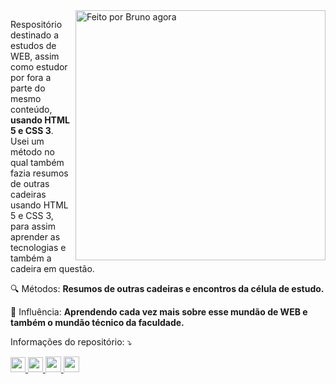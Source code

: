 <img src="https://raw.githubusercontent.com/MicaelliMedeiros/micaellimedeiros/master/image/computer-illustration.png" min-width="400px" max-width="400px" width="400px" align="right" alt="Feito por Bruno agora">

<p align="left"> 
  Respositório destinado a estudos de WEB, assim como estudor por fora a parte do mesmo conteúdo, <strong>usando HTML 5 e CSS 3</strong>.<br>
  Usei um método no qual também fazia resumos de outras cadeiras usando HTML 5 e CSS 3, para assim aprender as tecnologias e também a cadeira em questão.
</p>

<p align="left">
  🔍  Métodos: <strong>Resumos de outras cadeiras e encontros da célula de estudo.</strong>
</p>

<p align="left">
  💼 Influência: <strong>Aprendendo cada vez mais sobre esse mundão de WEB e também o mundão técnico da faculdade.</strong>
</p>

<p align="left">
    Informações do repositório: ⤵️
</p>

<p align="left">
  <a href="#" alt="Gmail">
  <img height=24he src="https://img.shields.io/github/repo-size/brunossales/Web_FE_WEB" /> </a>

  <a href="#" alt="Linkedin">
  <img height=24he src="https://img.shields.io/github/languages/count/brunossales/Web_FE_WEB" /> </a>

  <a href="#" alt="WhatsApp">
  <img height=25he src="https://img.shields.io/github/stars/brunossales/Web_FE_WEB" /> </a>

  <a href="#" alt="Facebook">
  <img height=25he src="https://img.shields.io/github/forks/brunossales/Web_FE_WEB" /> </a>

</p>